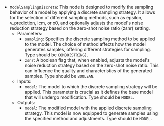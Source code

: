 - `ModelSamplingDiscrete`: This node is designed to modify the sampling behavior of a model by applying a discrete sampling strategy. It allows for the selection of different sampling methods, such as epsilon, v_prediction, lcm, or x0, and optionally adjusts the model's noise reduction strategy based on the zero-shot noise ratio (zsnr) setting.
    - Parameters:
        - `sampling`: Specifies the discrete sampling method to be applied to the model. The choice of method affects how the model generates samples, offering different strategies for sampling. Type should be `COMBO[STRING]`.
        - `zsnr`: A boolean flag that, when enabled, adjusts the model's noise reduction strategy based on the zero-shot noise ratio. This can influence the quality and characteristics of the generated samples. Type should be `BOOLEAN`.
    - Inputs:
        - `model`: The model to which the discrete sampling strategy will be applied. This parameter is crucial as it defines the base model that will undergo modification. Type should be `MODEL`.
    - Outputs:
        - `model`: The modified model with the applied discrete sampling strategy. This model is now equipped to generate samples using the specified method and adjustments. Type should be `MODEL`.

